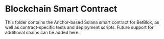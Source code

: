 # Blockchain Smart Contract

This folder contains the Anchor-based Solana smart contract for BetBlox, as well as contract-specific tests and deployment scripts. Future support for additional chains can be added here.
